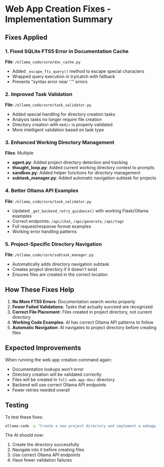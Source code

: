 # Web App Creation Fixes - Implementation Summary

## Fixes Applied

### 1. Fixed SQLite FTS5 Error in Documentation Cache
**File**: `/ollama_code/core/doc_cache.py`
- Added `_escape_fts_query()` method to escape special characters
- Wrapped query execution in try/catch with fallback
- Prevents "syntax error near '.'" errors

### 2. Improved Task Validation
**File**: `/ollama_code/core/task_validator.py`
- Added special handling for directory creation tasks
- Analysis tasks no longer require file creation
- Directory creation with `mkdir` is properly validated
- More intelligent validation based on task type

### 3. Enhanced Working Directory Management
**Files**: Multiple
- **agent.py**: Added project directory detection and tracking
- **thought_loop.py**: Added current working directory context to prompts
- **sandbox.py**: Added helper functions for directory management
- **subtask_manager.py**: Added automatic navigation subtask for projects

### 4. Better Ollama API Examples
**File**: `/ollama_code/core/task_validator.py`
- Updated `_get_backend_retry_guidance()` with working Flask/Ollama examples
- Correct endpoints: `/api/chat`, `/api/generate`, `/api/tags`
- Full request/response format examples
- Working error handling patterns

### 5. Project-Specific Directory Navigation
**File**: `/ollama_code/core/subtask_manager.py`
- Automatically adds directory navigation subtask
- Creates project directory if it doesn't exist
- Ensures files are created in the correct location

## How These Fixes Help

1. **No More FTS5 Errors**: Documentation search works properly
2. **Fewer Failed Validations**: Tasks that actually succeed are recognized
3. **Correct File Placement**: Files created in project directory, not current directory
4. **Working Code Examples**: AI has correct Ollama API patterns to follow
5. **Automatic Navigation**: AI navigates to project directory before creating files

## Expected Improvements

When running the web app creation command again:
- Documentation lookups won't error
- Directory creation will be validated correctly
- Files will be created in `full-web-app-dev/` directory
- Backend will use correct Ollama API endpoints
- Fewer retries needed overall

## Testing

To test these fixes:
```bash
ollama-code -p "Create a new project directory and implement a webapp for chatting with a locally running ollama model. Name the project full-web-app-dev"
```

The AI should now:
1. Create the directory successfully
2. Navigate into it before creating files
3. Use correct Ollama API endpoints
4. Have fewer validation failures